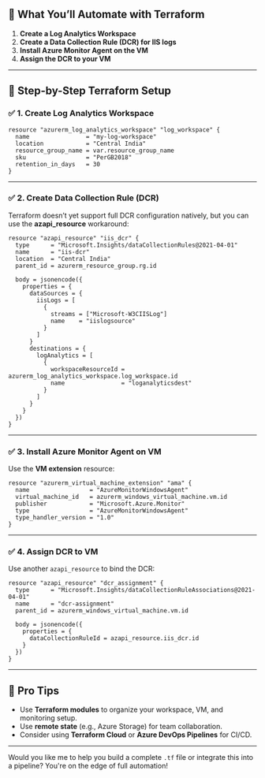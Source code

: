 
## 🧱 What You’ll Automate with Terraform

1. **Create a Log Analytics Workspace**
2. **Create a Data Collection Rule (DCR) for IIS logs**
3. **Install Azure Monitor Agent on the VM**
4. **Assign the DCR to your VM**

---

## 🚀 Step-by-Step Terraform Setup

### ✅ 1. Create Log Analytics Workspace
```hcl
resource "azurerm_log_analytics_workspace" "log_workspace" {
  name                = "my-log-workspace"
  location            = "Central India"
  resource_group_name = var.resource_group_name
  sku                 = "PerGB2018"
  retention_in_days   = 30
}
```

---

### ✅ 2. Create Data Collection Rule (DCR)
Terraform doesn’t yet support full DCR configuration natively, but you can use the **azapi_resource** workaround:

```hcl
resource "azapi_resource" "iis_dcr" {
  type      = "Microsoft.Insights/dataCollectionRules@2021-04-01"
  name      = "iis-dcr"
  location  = "Central India"
  parent_id = azurerm_resource_group.rg.id

  body = jsonencode({
    properties = {
      dataSources = {
        iisLogs = [
          {
            streams = ["Microsoft-W3CIISLog"]
            name    = "iislogsource"
          }
        ]
      }
      destinations = {
        logAnalytics = [
          {
            workspaceResourceId = azurerm_log_analytics_workspace.log_workspace.id
            name                = "loganalyticsdest"
          }
        ]
      }
    }
  })
}
```

---

### ✅ 3. Install Azure Monitor Agent on VM
Use the **VM extension** resource:

```hcl
resource "azurerm_virtual_machine_extension" "ama" {
  name                 = "AzureMonitorWindowsAgent"
  virtual_machine_id   = azurerm_windows_virtual_machine.vm.id
  publisher            = "Microsoft.Azure.Monitor"
  type                 = "AzureMonitorWindowsAgent"
  type_handler_version = "1.0"
}
```

---

### ✅ 4. Assign DCR to VM
Use another `azapi_resource` to bind the DCR:

```hcl
resource "azapi_resource" "dcr_assignment" {
  type      = "Microsoft.Insights/dataCollectionRuleAssociations@2021-04-01"
  name      = "dcr-assignment"
  parent_id = azurerm_windows_virtual_machine.vm.id

  body = jsonencode({
    properties = {
      dataCollectionRuleId = azapi_resource.iis_dcr.id
    }
  })
}
```

---

## 🧠 Pro Tips

- Use **Terraform modules** to organize your workspace, VM, and monitoring setup.
- Use **remote state** (e.g., Azure Storage) for team collaboration.
- Consider using **Terraform Cloud** or **Azure DevOps Pipelines** for CI/CD.

---

Would you like me to help you build a complete `.tf` file or integrate this into a pipeline? You're on the edge of full automation!
